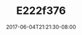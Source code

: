 ---
title: E222f376
date: 2017-06-04T21:21:30-08:00
draft: false
location: Oregon Coast
img_url: https://d17enza3bfujl8.cloudfront.net/e222f376.jpg
original_fn: ""
tags:
- Oregon Coast
- on the road

---